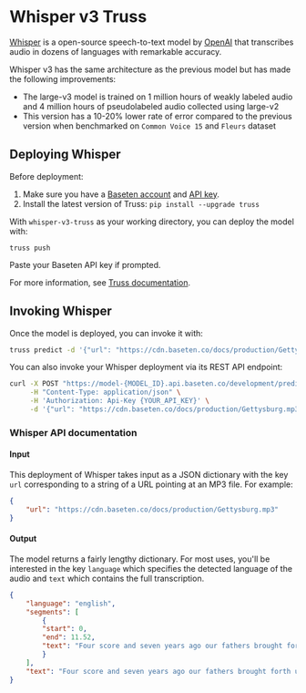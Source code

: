 # Whisper v3 Truss

[Whisper](https://github.com/openai/whisper) is a open-source speech-to-text model by [OpenAI](https://openai.com/blog/whisper/) that transcribes audio in dozens of languages with remarkable accuracy.

Whisper v3 has the same architecture as the previous model but has made the following improvements:
- The large-v3 model is trained on 1 million hours of weakly labeled audio and 4 million hours of pseudolabeled audio collected using large-v2
- This version has a 10-20% lower rate of error compared to the previous version when benchmarked on `Common Voice 15` and `Fleurs` dataset


## Deploying Whisper

Before deployment:

1. Make sure you have a [Baseten account](https://app.baseten.co/signup) and [API key](https://app.baseten.co/settings/account/api_keys).
2. Install the latest version of Truss: `pip install --upgrade truss`

With `whisper-v3-truss` as your working directory, you can deploy the model with:

```
truss push
```

Paste your Baseten API key if prompted.

For more information, see [Truss documentation](https://truss.baseten.co).

## Invoking Whisper

Once the model is deployed, you can invoke it with:

```sh
truss predict -d '{"url": "https://cdn.baseten.co/docs/production/Gettysburg.mp3"}'
```

You can also invoke your Whisper deployment via its REST API endpoint:

```bash
curl -X POST "https://model-{MODEL_ID}.api.baseten.co/development/predict" \
     -H "Content-Type: application/json" \
     -H 'Authorization: Api-Key {YOUR_API_KEY}' \
     -d '{"url": "https://cdn.baseten.co/docs/production/Gettysburg.mp3"}'
```

### Whisper API documentation

#### Input

This deployment of Whisper takes input as a JSON dictionary with the key `url` corresponding to a string of a URL pointing at an MP3 file. For example:

```json
{
    "url": "https://cdn.baseten.co/docs/production/Gettysburg.mp3"
}
```

#### Output

The model returns a fairly lengthy dictionary. For most uses, you'll be interested in the key `language` which specifies the detected language of the audio and `text` which contains the full transcription.

```json
{
    "language": "english",
    "segments": [
        {
        "start": 0,
        "end": 11.52,
        "text": "Four score and seven years ago our fathers brought forth upon this continent a new nation conceived in liberty and dedicated to the proposition that all men are created equal."
        }
    ],
    "text": "Four score and seven years ago our fathers brought forth upon this continent a new nation conceived in liberty and dedicated to the proposition that all men are created equal."
}
```
